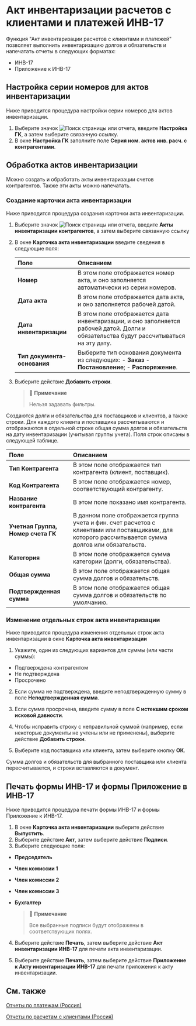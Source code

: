 # Акт инвентаризации расчетов с клиентами и платежей ИНВ-17

Функция "Акт инвентаризации расчетов с клиентами и платежей" позволяет выполнить инвентаризацию долгов и обязательств и напечатать отчеты в следующих форматах:

- ИНВ-17
- Приложение к ИНВ-17

 

## Настройка серии номеров для актов инвентаризации

 Ниже приводится процедура настройки серии номеров для актов инвентаризации. 

1. Выберите значок ![Поиск страницы или отчета](https://github.com/DianaMalina/dynamics365smb-docs/blob/live/business-central/LocalFunctionality/Russia/1.png), введите **Настройка ГК**, а затем выберите связанную ссылку.
2. В окне **Настройка ГК** заполните поле **Серия ном. актов инв. расч. с контрагентами**.

 

## Обработка актов инвентаризации

Можно создать и обработать акты инвентаризации счетов контрагентов. Также эти акты можно напечатать.

 

### Создание карточки акта инвентаризации

Ниже приводится процедура создания карточки акта инвентаризации. 

1. Выберите значок ![Поиск страницы или отчета](https://github.com/DianaMalina/dynamics365smb-docs/blob/live/business-central/LocalFunctionality/Russia/1.png), введите **Акты инвентаризации контрагентов**, а затем выберите связанную ссылку

2. В окне **Карточка акта инвентаризации** введите сведения в следующие поля:

   | Поле                        | Описанием                                                    |
   | :-------------------------- | :----------------------------------------------------------- |
   | **Номер**                   | В этом поле отображается номер акта, и оно заполняется автоматически из серии номеров. |
   | **Дата акта**               | В этом поле отображается дата акта, и оно заполняется рабочей датой. |
   | **Дата инвентаризации**     | В этом поле отображается дата инвентаризации, и оно заполняется рабочей датой. Долги и обязательства будут рассчитываться на эту дату. |
   | **Тип документа-основания** | Выберите тип основания документа из следующих:   -   **Заказ** -   **Постановление**; -   **Распоряжение**. |

3. Выберите действие **Добавить строки**.

   > :speech_balloon: **Примечание**
   >
   > Нельзя задавать фильтры. 

Создаются долги и обязательства для поставщиков и клиентов, а также строки. Для каждого клиента и поставщика рассчитываются и отображаются в отдельной строке общая сумма долгов и обязательств на дату инвентаризации (учитывая группы учета). Поля строк описаны в следующей таблице.

| Поле                               | Описанием                                                    |
| :--------------------------------- | :----------------------------------------------------------- |
| **Тип Контрагента**                | В этом поле отображается тип контрагента (клиент, поставщик). |
| **Код Контрагента**                | В этом поле отображается номер, соответствующий контрагенту. |
| **Название контрагента**           | В этом поле показано имя контрагента.                        |
| **Учетная Группа, Номер счета ГК** | В данном поле отображается группа учета и фин. счет расчетов с клиентами или поставщиками, для которого рассчитывается сумма долгов или обязательств. |
| **Категория**                      | В этом поле отображается сумма категории (долги, обязательства). |
| **Общая сумма**                    | В этом поле отображается общая сумма долгов и обязательств.  |
| **Подтвержденная сумма**           | В этом поле отображается общая сумма долгов и обязательств по умолчанию. |

 

### Изменение отдельных строк акта инвентаризации

Ниже приводится процедура изменения отдельных строк акта инвентаризации в окне **Карточка акта инвентаризации**

1. Укажите, один из следующих вариантов для суммы (или части суммы):

- Подтверждена контрагентом
- Не подтверждена
- Просрочено

2. Если сумма не подтверждена, введите неподтвержденную сумму в поле **Неподтвержденная сумма**.

3. Если сумма просрочена, введите сумму в поле **С истекшим сроком исковой давности**.

4. Чтобы исправить строку с неправильной суммой (например, если некоторые документы не учтены или не применены), выберите действие **Добавить строки**.

5. Выберите код поставщика или клиента, затем выберите кнопку **ОК**. 

Сумма долгов и обязательств для выбранного поставщика или клиента пересчитывается, и строки вставляются в документ.

 

## Печать формы ИНВ-17 и формы Приложение в ИНВ-17 

Ниже приводится процедура печати формы ИНВ-17 и формы Приложение к ИНВ-17. 

1. В окне **Карточка акта инвентаризации** выберите действие **Выпустить**.
2. Выберите действие **Акт**, затем выберите действие **Подписи**.
3. Выберите следующие поля: 

- **Председатель**

- **Член комиссии 1**

- **Член комиссии 2**

- **Член комиссии 3**

- **Бухгалтер**

  > :speech_balloon: **Примечание**
  >
  > Все выбранные подписи будут отображены в соответствующих полях.

4. Выберите действие **Печать**, затем выберите действие **Акт инвентаризации ИНВ-17** для печати акта инвентаризации.

5. Выберите действие **Печать**, затем выберите действие **Приложение к Акту инвентаризации ИНВ-17** для печати приложения к акту инвентаризации.

 

## См. также 

[Отчеты по платежам (Россия)](https://github.com/DianaMalina/dynamics365smb-docs/blob/live/business-central/LocalFunctionality/Russia/russian-payables-reports.md)

[Отчеты по расчетам с клиентами (Россия)](https://github.com/DianaMalina/dynamics365smb-docs/blob/live/business-central/LocalFunctionality/Russia/russian-receivables-reports.md)
